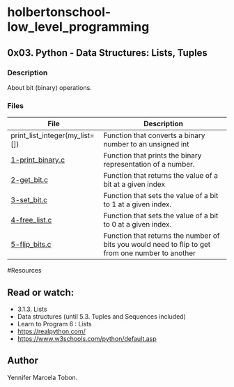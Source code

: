 # holbertonschool-low_level_programming

## 0x03. Python - Data Structures: Lists, Tuples
### Description
About bit (binary) operations.


### Files

| File | Description |
| ------ | ------ |
| print_list_integer(my_list=[]) | Function that converts a binary number to an unsigned int |
| [1-print_binary.c]() | Function that prints the binary representation of a number. |
| [2-get_bit.c]() | Function that returns the value of a bit at a given index |
| [3-set_bit.c]() | Function that sets the value of a bit to 1 at a given index. |
| [4-free_list.c]() | Function that sets the value of a bit to 0 at a given index. |
| [5-flip_bits.c]() | Function that returns the number of bits you would need to flip to get from one number to another |  |

#Resources
## Read or watch:

* 3.1.3. Lists
* Data structures (until 5.3. Tuples and Sequences included)
* Learn to Program 6 : Lists
* https://realpython.com/
* https://www.w3schools.com/python/default.asp

## Author

Yennifer Marcela Tobon. 
